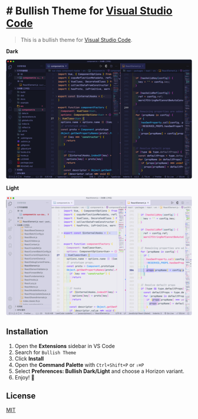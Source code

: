 # # Bullish Theme for [Visual Studio Code](http://code.visualstudio.com)

> This is a bullish theme for [Visual Studio Code](http://code.visualstudio.com).

**Dark**

![dark view](https://raw.githubusercontent.com/zyj1022/vscode-bullish-theme/master/assets/bullish-dark.png "Bullish Dark")

**Light**

![light view](https://raw.githubusercontent.com/zyj1022/vscode-bullish-theme/master/assets/bullish-light.png "Bullish Light")

## Installation

1. Open the **Extensions** sidebar in VS Code
2. Search for `Bullish Theme`
3. Click **Install**
4. Open the **Command Palette** with `Ctrl+Shift+P` or `⇧⌘P`
5. Select **Preferences: Bullish Dark/Light** and choose a Horizon variant.
6. Enjoy! 🎉

## License

[MIT](./LICENSE.txt)
